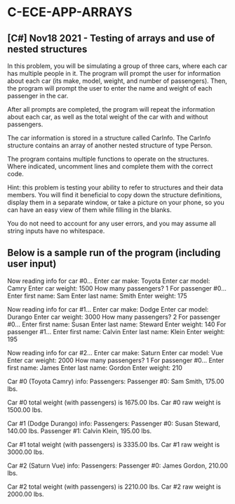# C-ECE-APP-ARRAYS
[C#] Nov18 2021 - Testing of arrays and use of nested structures
----------------------------------------------------------------

In this problem, you will be simulating a group of three cars, where each car has multiple people in it. The program will prompt the user for information about each car (its make, model, weight, and number of passengers). Then, the program will prompt the user to enter the name and weight of each passenger in the car.

After all prompts are completed, the program will repeat the information about each car, as well as the total weight of the car with and without passengers.

The car information is stored in a structure called CarInfo. The CarInfo structure contains an array of another nested structure of type Person.

The program contains multiple functions to operate on the structures. Where indicated, uncomment lines and complete them with the correct code.

Hint: this problem is testing your ability to refer to structures and their data members. You will find it beneficial to copy down the structure definitions, display them in a separate window, or take a picture on your phone, so you can have an easy view of them while filling in the blanks.

You do not need to account for any user errors, and you may assume all string inputs have no whitespace.

Below is a sample run of the program (including user input)
-----------------------------------------------------------
Now reading info for car #0...
Enter car make: Toyota
Enter car model: Camry
Enter car weight: 1500
How many passengers? 1
For passenger #0...
Enter first name: Sam
Enter last name: Smith
Enter weight: 175

Now reading info for car #1...
Enter car make: Dodge
Enter car model: Durango
Enter car weight: 3000
How many passengers? 2
For passenger #0...
Enter first name: Susan
Enter last name: Steward
Enter weight: 140
For passenger #1...
Enter first name: Calvin
Enter last name: Klein
Enter weight: 195

Now reading info for car #2...
Enter car make: Saturn
Enter car model: Vue
Enter car weight: 2000
How many passengers? 1
For passenger #0...
Enter first name: James
Enter last name: Gordon
Enter weight: 210

Car #0 (Toyota Camry) info:
Passengers:
Passenger #0: Sam Smith, 175.00 lbs.

Car #0 total weight (with passengers) is 1675.00 lbs.
Car #0 raw weight is 1500.00 lbs.

Car #1 (Dodge Durango) info:
Passengers:
Passenger #0: Susan Steward, 140.00 lbs.
Passenger #1: Calvin Klein, 195.00 lbs.

Car #1 total weight (with passengers) is 3335.00 lbs.
Car #1 raw weight is 3000.00 lbs.

Car #2 (Saturn Vue) info:
Passengers:
Passenger #0: James Gordon, 210.00 lbs.

Car #2 total weight (with passengers) is 2210.00 lbs.
Car #2 raw weight is 2000.00 lbs.
